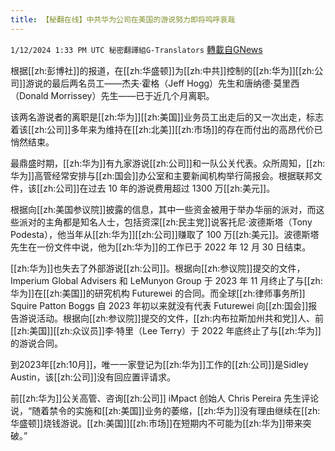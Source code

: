 ```yaml
---
title: 【秘翻在线】中共华为公司在美国的游说努力即将呜呼哀哉
---
```

`1/12/2024 1:33 PM UTC 秘密翻譯組G-Translators` [轉載自GNews](https://gnews.org/articles/2212622)

根据[[zh:彭博社]]的报道，在[[zh:华盛顿]]为[[zh:中共]]控制的[[zh:华为]][[zh:公司]]游说的最后两名员工——杰夫·霍格（Jeff Hogg）先生和唐纳德·莫里西（Donald Morrissey）先生——已于近几个月离职。

该两名游说者的离职是[[zh:华为]][[zh:美国]]业务员工出走后的又一次出走，标志着该[[zh:公司]]多年来为维持在[[zh:北美]][[zh:市场]]的存在而付出的高昂代价已悄然结束。

最鼎盛时期，[[zh:华为]]有九家游说[[zh:公司]]和一队公关代表。众所周知，[[zh:华为]]高管经常安排与[[zh:国会]]办公室和主要新闻机构举行简报会。根据联邦文件，该[[zh:公司]]在过去 10 年的游说费用超过 1300 万[[zh:美元]]。

根据向[[zh:美国参议院]]披露的信息，其中一些资金被用于举办华丽的派对，而这些派对的主角都是知名人士，包括资深[[zh:民主党]]说客托尼·波德斯塔（Tony Podesta），他当年从[[zh:华为]][[zh:公司]]赚取了 100 万[[zh:美元]]。波德斯塔先生在一份文件中说，他为[[zh:华为]]的工作已于 2022 年 12 月 30 日结束。

[[zh:华为]]也失去了外部游说[[zh:公司]]。根据向[[zh:参议院]]提交的文件，Imperium Global Advisers 和 LeMunyon Group 于 2023 年 11 月终止了与[[zh:华为]]在[[zh:美国]]的研究机构 Futurewei 的合同。而全球[[zh:律师事务所]] Squire Patton Boggs 自 2023 年初以来就没有代表 Futurewei 向[[zh:国会]]报告游说活动。根据向[[zh:参议院]]提交的文件，[[zh:内布拉斯加州共和党]]人、前[[zh:美国]][[zh:众议员]]李·特里（Lee Terry）于 2022 年底终止了与[[zh:华为]]的游说合同。

到2023年[[zh:10月]]，唯一一家登记为[[zh:华为]]工作的[[zh:公司]]是Sidley Austin，该[[zh:公司]]没有回应置评请求。

前[[zh:华为]]公关高管、咨询[[zh:公司]] iMpact 创始人 Chris Pereira 先生评论说，“随着禁令的实施和[[zh:美国]]业务的萎缩，[[zh:华为]]没有理由继续在[[zh:华盛顿]]烧钱游说。[[zh:美国]][[zh:市场]]在短期内不可能为[[zh:华为]]带来突破。”
